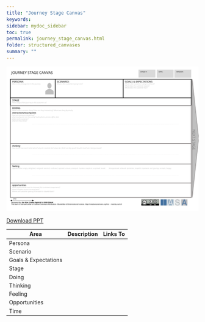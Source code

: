 ```yaml
---
title: "Journey Stage Canvas"
keywords: 
sidebar: mydoc_sidebar
toc: true
permalink: journey_stage_canvas.html
folder: structured_canvases
summary: ""
---
```


![image001](media/journey_stage_canvas001.svg)

[Download PPT](media/ppt/journey_stage_canvas.ppt)

| Area | Description | Links To |
| --- | --- | --- |
| Persona |   |   |
| Scenario |   |   |
| Goals & Expectations |   |   |
| Stage |   |   |
| Doing |   |   |
| Thinking |   |   |
| Feeling |   |   |
| Opportunities |   |   |
| Time |   |   |